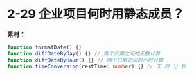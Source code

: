 # 2-29 企业项目何时用静态成员？

**素材：**

```ts
function formatDate() {}
function diffDateByDay() {} // 两个日期之间的天数计算
function diffDateByHour() {} // 两个日期之间的小时计算
function timeConversion(restTime: number) {} // 天 时 分 秒
```
